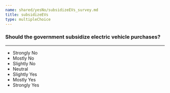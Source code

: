 ```yaml
---
name: shared/yesNo/subsidizeEVs_survey.md
title: subsidizeEVs
type: multipleChoice
---
```


### Should the government subsidize electric vehicle purchases?

---

- Strongly No
- Mostly No
- Slightly No
- Neutral
- Slightly Yes
- Mostly Yes
- Strongly Yes

